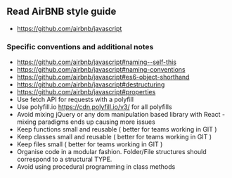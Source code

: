 ## Read AirBNB style guide

- https://github.com/airbnb/javascript

### Specific conventions and additional notes

- https://github.com/airbnb/javascript#naming--self-this
- https://github.com/airbnb/javascript#naming-conventions
- https://github.com/airbnb/javascript#es6-object-shorthand
- https://github.com/airbnb/javascript#destructuring
- https://github.com/airbnb/javascript#properties
- Use fetch API for requests with a polyfill
- Use polyfill.io https://cdn.polyfill.io/v3/ for all polyfills
- Avoid mixing jQuery or any dom manipulation based library with React - mixing paradigms ends up causing more issues
- Keep functions small and reusable ( better for teams working in GIT )
- Keep classes small and reusable ( better for teams working in GIT )
- Keep files small ( better for teams working in GIT )
- Organise code in a modular fashion. Folder/File structures should correspond to a structural TYPE.
- Avoid using procedural programming in class methods

